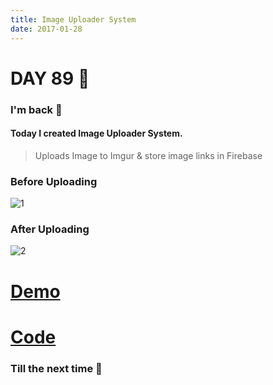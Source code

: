 ```yaml
---
title: Image Uploader System
date: 2017-01-28
---
```


# DAY 89 👾 

### I'm back 💙

#### Today I created Image Uploader System.

> Uploads Image to Imgur & store image links in Firebase

### Before Uploading

![1](http://imgur.com/WZWDY5S.png)

### After Uploading

![2](http://imgur.com/SwQulnv.png)

# [Demo](https://image-uploader-0904.herokuapp.com/)

# [Code](https://github.com/deadcoder0904/image-uploader)

### Till the next time 👻 
